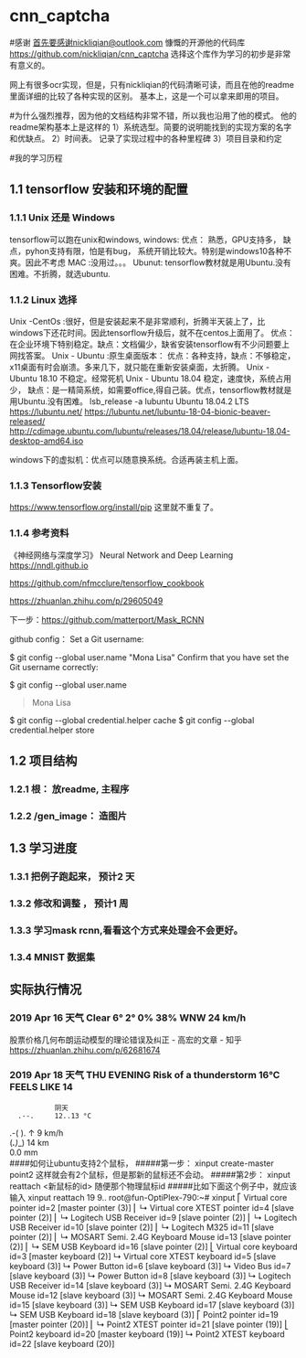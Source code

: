 # cnn_captcha
#感谢
首先要感谢nickliqian@outlook.com 慷慨的开源他的代码库 https://github.com/nickliqian/cnn_captcha 
选择这个库作为学习的初步是非常有意义的。

网上有很多ocr实现，但是，只有nickliqian的代码清晰可读，而且在他的readme里面详细的比较了各种实现的区别。
基本上，这是一个可以拿来即用的项目。

#为什么强烈推荐，因为他的文档结构非常不错，所以我也沿用了他的模式。
他的readme架构基本上是这样的
1）系统选型。简要的说明能找到的实现方案的名字和优缺点。
2）时间表。 记录了实现过程中的各种里程碑
3）项目目录和约定

#我的学习历程
 
## 1.1 tensorflow 安装和环境的配置
### 1.1.1 Unix 还是 Windows
tensorflow可以跑在unix和windows, 
windows:  优点： 熟悉，GPU支持多， 缺点，pyhon支持有限，怕是有bug， 系统开销比较大。特别是windows10各种不爽。因此不考虑
MAC  :没用过。。。
Ubunut: tensorflow教材就是用Ubuntu.没有困难。不折腾，就选ubuntu.

### 1.1.2 Linux 选择
Unix -CentOs :很好，但是安装起来不是非常顺利，折腾半天装上了，比windows下还花时间。因此tensorflow升级后，就不在centos上面用了。
优点：在企业环境下特别稳定。缺点：文档偏少，缺省安装tensorflow有不少问题要上网找答案。
Unix - Ubuntu :原生桌面版本： 优点：各种支持，缺点：不够稳定，x11桌面有时会崩溃。多来几下，就只能在重新安装桌面，太折腾。
Unix - Ubuntu 18.10  不稳定。经常死机
Unix - Ubuntu 18.04  稳定，速度快，系统占用少， 缺点：是一精简系统，如需要office,得自己装。优点，tensorflow教材就是用Ubuntu.没有困难。
lsb_release -a lubuntu 
Ubuntu 18.04.2 LTS
https://lubuntu.net/ 
https://lubuntu.net/lubuntu-18-04-bionic-beaver-released/
http://cdimage.ubuntu.com/lubuntu/releases/18.04/release/lubuntu-18.04-desktop-amd64.iso 

windows下的虚拟机：优点可以随意换系统。合适再装主机上面。

### 1.1.3 Tensorflow安装
https://www.tensorflow.org/install/pip 
这里就不重复了。

### 1.1.4 参考资料

《神经网络与深度学习》 Neural Network and Deep Learning https://nndl.github.io

https://github.com/nfmcclure/tensorflow_cookbook

https://zhuanlan.zhihu.com/p/29605049

下一步：https://github.com/matterport/Mask_RCNN


github config：
Set a Git username:

$ git config --global user.name "Mona Lisa"
Confirm that you have set the Git username correctly:

$ git config --global user.name
> Mona Lisa

$ git config --global credential.helper cache
$ git config --global credential.helper store

## 1.2 项目结构
### 1.2.1 根： 放readme, 主程序
### 1.2.2 /gen_image： 造图片


## 1.3 学习进度
### 1.3.1 把例子跑起来， 预计2 天
### 1.3.2 修改和调整 ， 预计1 周
### 1.3.3 学习mask rcnn,看看这个方式来处理会不会更好。
### 1.3.4 MNIST 数据集

## 实际执行情况

### 2019 Apr 16 天气 Clear	6°	2°	0%   38%	WNW 24 km/h


股票价格几何布朗运动模型的理论错误及纠正 - 高宏的文章 - 知乎
https://zhuanlan.zhihu.com/p/62681674


### 2019 Apr 18 天气 THU EVENING Risk of a thunderstorm 16°C FEELS LIKE	14 
               阴天
      .--.     12..13 °C      
   .-(    ).   ↑ 9 km/h       
  (___.__)__)  14 km          
               0.0 mm         
####如何让ubuntu支持2个鼠标，
#####第一步：  xinput create-master point2
这样就会有2个鼠标，但是那新的鼠标还不会动。
#####第2步：   xinput reattach  <新鼠标的id>  随便那个物理鼠标id
#####比如下面这个例子中，就应该输入 xinput reattach 19 9..
root@fun-OptiPlex-790:~# xinput
⎡ Virtual core pointer                    	id=2	[master pointer  (3)]
⎜   ↳ Virtual core XTEST pointer              	id=4	[slave  pointer  (2)]
⎜   ↳ Logitech USB Receiver                   	id=9	[slave  pointer  (2)]
⎜   ↳ Logitech USB Receiver                   	id=10	[slave  pointer  (2)]
⎜   ↳ Logitech M325                           	id=11	[slave  pointer  (2)]
⎜   ↳ MOSART Semi. 2.4G Keyboard Mouse        	id=13	[slave  pointer  (2)]
⎜   ↳ SEM USB Keyboard                        	id=16	[slave  pointer  (2)]
⎣ Virtual core keyboard                   	id=3	[master keyboard (2)]
    ↳ Virtual core XTEST keyboard             	id=5	[slave  keyboard (3)]
    ↳ Power Button                            	id=6	[slave  keyboard (3)]
    ↳ Video Bus                               	id=7	[slave  keyboard (3)]
    ↳ Power Button                            	id=8	[slave  keyboard (3)]
    ↳ Logitech USB Receiver                   	id=14	[slave  keyboard (3)]
    ↳ MOSART Semi. 2.4G Keyboard Mouse        	id=12	[slave  keyboard (3)]
    ↳ MOSART Semi. 2.4G Keyboard Mouse        	id=15	[slave  keyboard (3)]
    ↳ SEM USB Keyboard                        	id=17	[slave  keyboard (3)]
    ↳ SEM USB Keyboard                        	id=18	[slave  keyboard (3)]
⎡ Point2 pointer                          	id=19	[master pointer  (20)]
⎜   ↳ Point2 XTEST pointer                    	id=21	[slave  pointer  (19)]
⎣ Point2 keyboard                         	id=20	[master keyboard (19)]
    ↳ Point2 XTEST keyboard                   	id=22	[slave  keyboard (20)]


